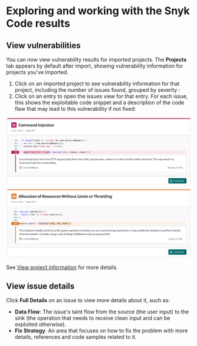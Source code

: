 # Exploring and working with the Snyk Code results

## View vulnerabilities

You can now view vulnerability results for imported projects. The **Projects** tab appears by default after import, showing vulnerability information for projects you've imported.

1. Click on an imported project to see vulnerability information for that project, including the number of issues found, grouped by severity :
2. Click on an entry to open the issues view for that entry. For each issue, this shows the exploitable code snippet and a description of the code flaw that may lead to this vulnerability if not fixed:

![](../../../.gitbook/assets/view-vulns2.png)

See [View project information](https://docs.snyk.io/getting-started/introduction-to-snyk-projects/view-project-information) for more details.

## View issue details

Click **Full Details** on an issue to view more details about it, such as:

* **Data Flow**: The issue's taint flow from the source (the user input) to the sink (the operation that needs to receive clean input and can be exploited otherwise).
* **Fix Strategy**: An area that focuses on how to fix the problem with more details, references and code samples related to it.
